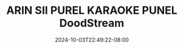 --- 
title: "ARIN SII PUREL KARAOKE PUNEL  DoodStream"
description: "nonton   ARIN SII PUREL KARAOKE PUNEL  DoodStream premium full vidio terbaru"
date: 2024-10-03T22:49:22-08:00
file_code: "u9me29yv17ms"
draft: false
cover: "59np3rbpdctlp40a.jpg"
tags: ["ARIN", "SII", "PUREL", "KARAOKE", "PUNEL", "DoodStream", "bokep-indo", "bokep-viral", "bokep-ig"]
length: 1181
fld_id: "1482785"
foldername: "Arin super toge"
categories: ["Arin super toge"]
views: 0
---